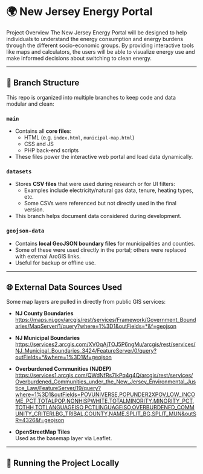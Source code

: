 # 🌍 New Jersey Energy Portal

Project Overview
The New Jersey Energy Portal will be designed to help individuals to understand the energy consumption and energy burdens through the different socio-economic groups. By providing interactive tools like maps and calculators, the users will be able to visualize energy use and make informed decisions about switching to clean energy.

---

## 🔀 Branch Structure

This repo is organized into multiple branches to keep code and data modular and clean:

### `main`
- Contains all **core files**:
  - HTML (e.g. `index.html`, `municipal-map.html`)
  - CSS and JS
  - PHP back-end scripts
- These files power the interactive web portal and load data dynamically.

### `datasets`
- Stores **CSV files** that were used during research or for UI filters:
  - Examples include electricity/natural gas data, tenure, heating types, etc.
  - Some CSVs were referenced but not directly used in the final version.
- This branch helps document data considered during development.

### `geojson-data`
- Contains **local GeoJSON boundary files** for municipalities and counties.
- Some of these were used directly in the portal; others were replaced with external ArcGIS links.
- Useful for backup or offline use.

---

## 🌐 External Data Sources Used

Some map layers are pulled in directly from public GIS services:

- **NJ County Boundaries**
https://maps.nj.gov/arcgis/rest/services/Framework/Government_Boundaries/MapServer/1/query?where=1%3D1&outFields=*&f=geojson

- **NJ Municipal Boundaries**  
https://services2.arcgis.com/XVOqAjTOJ5P6ngMu/arcgis/rest/services/NJ_Municipal_Boundaries_3424/FeatureServer/0/query?outFields=*&where=1%3D1&f=geojson

- **Overburdened Communities (NJDEP)**  
https://services1.arcgis.com/QWdNfRs7lkPq4g4Q/arcgis/rest/services/Overburdened_Communities_under_the_New_Jersey_Environmental_Justice_Law/FeatureServer/19/query?where=1%3D1&outFields=POVUNIVERSE,POPUNDER2XPOV,LOW_INCOME_PCT,TOTALPOP,NONHISPWHITE,TOTALMINORITY,MINORITY_PCT,TOTHH,TOTLANGUAGEISO,PCTLINGUAGEISO,OVERBURDENED_COMMUNITY_CRITERI,BG_TRIBAL,COUNTY,NAME,SPLIT_BG,SPLIT_MUN&outSR=4326&f=geojson

- **OpenStreetMap Tiles**  
  Used as the basemap layer via Leaflet.

---

## 🧪 Running the Project Locally

